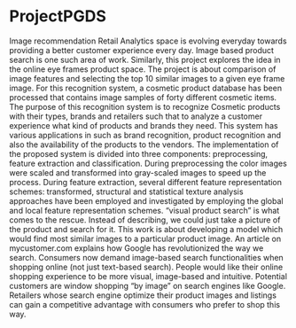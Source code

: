 # ProjectPGDS
Image recommendation 
Retail Analytics space is evolving everyday towards providing a better customer experience every day. Image based product search is one such area of work. Similarly, this project explores the idea in the online eye frames product space. The project is about comparison of image features and selecting the top 10 similar images to a given eye frame image.
For this recognition system, a cosmetic product database has been processed that contains image samples of forty different cosmetic items. The purpose of this recognition system is to recognize Cosmetic products with their types, brands and retailers such that to analyze a customer experience what kind of products and brands they need. This system has various applications in such as brand recognition, product recognition and also the availability of the products to the vendors. The implementation of the proposed system is divided into three components: preprocessing, feature extraction and classification. During preprocessing the color images were scaled and transformed into gray-scaled images to speed up the process. During feature extraction, several different feature representation schemes: transformed, structural and statistical texture analysis approaches have been employed and investigated by employing the global and local feature representation schemes.
“visual product search” is what comes to the rescue. Instead of describing, we could just take a picture of the product and search for it. This work is about developing a model which would find most similar images to a particular product image. An article on mycustomer.com explains how Google has revolutionized the way we search. Consumers now demand image-based search functionalities when shopping online (not just text-based search). People would like their online shopping experience to be more visual, image-based and intuitive. Potential customers are window shopping “by image” on search engines like Google. Retailers whose search engine optimize their product images and listings can gain a competitive advantage with consumers who prefer to shop this way.
